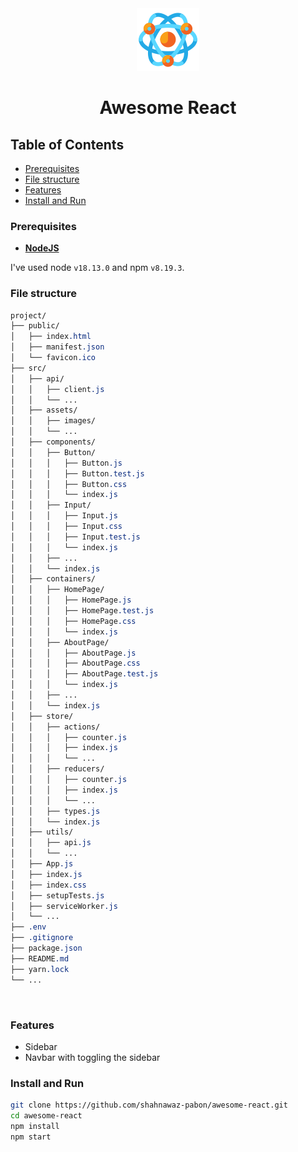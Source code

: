 <div align="center">
  <img alt="react" height="100px" width="100px" src="./src/assets/images/react-logo.png" />
  <h1>Awesome React</h1>
</div>

## Table of Contents

- [Prerequisites](#prerequisites)
- [File structure](#file-structure)
- [Features](#features)
- [Install and Run](#install-and-run)

### Prerequisites

- **[NodeJS](https://nodejs.org/en/)**

I've used node `v18.13.0` and npm `v8.19.3`.

### File structure

```css
project/
├── public/
│   ├── index.html
│   ├── manifest.json
│   └── favicon.ico
├── src/
│   ├── api/
│   │   ├── client.js
│   │   └── ...
│   ├── assets/
│   │   ├── images/
│   │   └── ...
│   ├── components/
│   │   ├── Button/
│   │   │   ├── Button.js
│   │   │   ├── Button.test.js
│   │   │   ├── Button.css
│   │   │   └── index.js
│   │   ├── Input/
│   │   │   ├── Input.js
│   │   │   ├── Input.css
│   │   │   ├── Input.test.js
│   │   │   └── index.js
│   │   ├── ...
│   │   └── index.js
│   ├── containers/
│   │   ├── HomePage/
│   │   │   ├── HomePage.js
│   │   │   ├── HomePage.test.js
│   │   │   ├── HomePage.css
│   │   │   └── index.js
│   │   ├── AboutPage/
│   │   │   ├── AboutPage.js
│   │   │   ├── AboutPage.css
│   │   │   ├── AboutPage.test.js
│   │   │   └── index.js
│   │   ├── ...
│   │   └── index.js
│   ├── store/
│   │   ├── actions/
│   │   │   ├── counter.js
│   │   │   ├── index.js
│   │   │   └── ...
│   │   ├── reducers/
│   │   │   ├── counter.js
│   │   │   ├── index.js
│   │   │   └── ...
│   │   ├── types.js
│   │   └── index.js
│   ├── utils/
│   │   ├── api.js
│   │   └── ...
│   ├── App.js
│   ├── index.js
│   ├── index.css
│   ├── setupTests.js
│   ├── serviceWorker.js
│   └── ...
├── .env
├── .gitignore
├── package.json
├── README.md
├── yarn.lock
└── ...
```

<br>

### Features

- Sidebar
- Navbar with toggling the sidebar

### Install and Run

```sh
git clone https://github.com/shahnawaz-pabon/awesome-react.git
cd awesome-react
npm install
npm start
```
